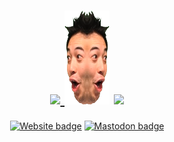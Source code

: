 <h1 align="center">

<a href="https://github.com/anuraghazra/github-readme-stats">
<img height="150px" src="https://github-readme-stats.vercel.app/api?username=eai04191&show_icons=true&count_private=true">
</a>
<img height="150px" width="72px" src="https://raw.githubusercontent.com/eai04191/eai04191/master/symmetrychamp.png">
<img height="150px" src="https://github-readme-stats-xi-red.vercel.app/api/top-langs/?username=eai04191&hide=html&layout=compact">
</h1>

<span align="center">

[![Website badge](https://img.shields.io/badge/website-mizle.net-green?style=for-the-badge)](https://mizle.net)
[![Mastodon badge](https://img.shields.io/badge/Mastodon-@Eai@stellaria.network-red?style=for-the-badge&logo=mastodon&logoColor=white&labelColor=2B90D9&color=dcbe5e)](https://stellaria.network/@Eai)
</span>
